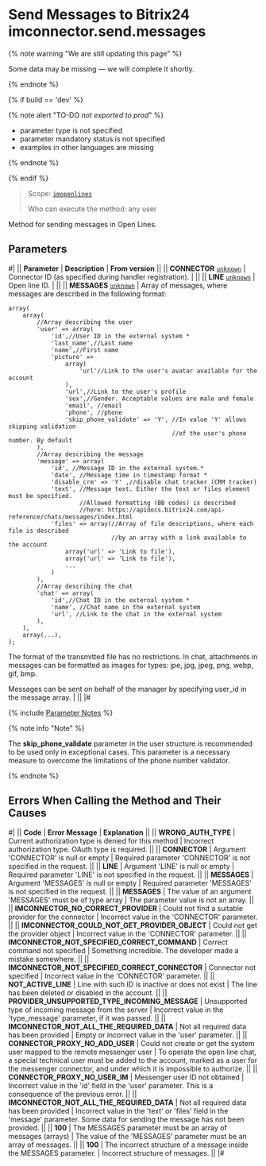 # Send Messages to Bitrix24 imconnector.send.messages

{% note warning "We are still updating this page" %}

Some data may be missing — we will complete it shortly.

{% endnote %}

{% if build == 'dev' %}

{% note alert "TO-DO _not exported to prod_" %}

- parameter type is not specified
- parameter mandatory status is not specified
- examples in other languages are missing

{% endnote %}

{% endif %}

> Scope: [`imopenlines`](../../scopes/permissions.md)
>
> Who can execute the method: any user

Method for sending messages in Open Lines.

## Parameters

#|
|| **Parameter** | **Description** | **From version** ||
|| **CONNECTOR**
[`unknown`](../../data-types.md) | Connector ID (as specified during handler registration). | ||
|| **LINE**
[`unknown`](../../data-types.md) | Open line ID. | ||
|| **MESSAGES**
[`unknown`](../../data-types.md) | Array of messages, where messages are described in the following format: 

```
array(
    array(
        //Array describing the user
        'user' => array(
            'id',//User ID in the external system *
            'last_name',//Last name
            'name',//First name
            'picture' =>
                array(
                    'url'//Link to the user's avatar available for the account
                ),
                'url',//Link to the user's profile
                'sex',//Gender. Acceptable values are male and female
                'email', //email
                'phone', //phone
                'skip_phone_validate' => 'Y', //In value 'Y' allows skipping validation 
                                              //of the user's phone number. By default         
        ),
        //Array describing the message
        'message' => array(
            'id', //Message ID in the external system.*
            'date', //Message time in timestamp format *
            'disable_crm' => 'Y' ,//disable chat tracker (CRM tracker)
            'text', //Message text. Either the text or files element must be specified. 
                    //Allowed formatting (BB codes) is described 
                    //here: https://apidocs.bitrix24.com/api-reference/chats/messages/index.html
            'files' => array(//Array of file descriptions, where each file is described 
                             //by an array with a link available to the account
                array('url' => 'Link to file'),
                array('url' => 'Link to file'),
                ...
            )
        ),
        //Array describing the chat
        'chat' => array(
            'id',//Chat ID in the external system *
            'name', //Chat name in the external system
            'url', //Link to the chat in the external system
        ),
    ),
    array(...),
);

```
The format of the transmitted file has no restrictions. In chat, attachments in messages can be formatted as images for types: jpe, jpg, jpeg, png, webp, gif, bmp.

Messages can be sent on behalf of the manager by specifying user_id in the message array.
| ||
|#

{% include [Parameter Notes](../../../_includes/required.md) %}

{% note info "Note" %}

The **skip_phone_validate** parameter in the user structure is recommended to be used only in exceptional cases. This parameter is a necessary measure to overcome the limitations of the phone number validator.

{% endnote %}

## Errors When Calling the Method and Their Causes

#|
|| **Code** | **Error Message** | **Explanation** ||
|| **WRONG_AUTH_TYPE** | Current authorization type is denied for this method | Incorrect authorization type. OAuth type is required. ||
|| **CONNECTOR** | Argument 'CONNECTOR' is null or empty | Required parameter 'CONNECTOR' is not specified in the request. ||
|| **LINE** | Argument 'LINE' is null or empty | Required parameter 'LINE' is not specified in the request. ||
|| **MESSAGES** | Argument 'MESSAGES' is null or empty | Required parameter 'MESSAGES' is not specified in the request. ||
|| **MESSAGES** | The value of an argument 'MESSAGES' must be of type array | The parameter value is not an array. ||
|| **IMCONNECTOR_NO_CORRECT_PROVIDER** | Could not find a suitable provider for the connector | Incorrect value in the 'CONNECTOR' parameter. ||
|| **IMCONNECTOR_COULD_NOT_GET_PROVIDER_OBJECT** | Could not get the provider object | Incorrect value in the 'CONNECTOR' parameter. ||
|| **IMCONNECTOR_NOT_SPECIFIED_CORRECT_COMMAND** | Correct command not specified | Something incredible. The developer made a mistake somewhere. ||
|| **IMCONNECTOR_NOT_SPECIFIED_CORRECT_CONNECTOR** | Connector not specified | Incorrect value in the 'CONNECTOR' parameter. ||
|| **NOT_ACTIVE_LINE** | Line with such ID is inactive or does not exist | The line has been deleted or disabled in the account. ||
|| **PROVIDER_UNSUPPORTED_TYPE_INCOMING_MESSAGE** | Unsupported type of incoming message from the server | Incorrect value in the 'type_message' parameter, if it was passed. ||
|| **IMCONNECTOR_NOT_ALL_THE_REQUIRED_DATA** | Not all required data has been provided | Empty or incorrect value in the 'user' parameter. ||
|| **CONNECTOR_PROXY_NO_ADD_USER** | Could not create or get the system user mapped to the remote messenger user | To operate the open line chat, a special technical user must be added to the account, marked as a user for the messenger connector, and under which it is impossible to authorize. ||
|| **CONNECTOR_PROXY_NO_USER_IM** | Messenger user ID not obtained | Incorrect value in the 'id' field in the 'user' parameter. This is a consequence of the previous error. ||
|| **IMCONNECTOR_NOT_ALL_THE_REQUIRED_DATA** | Not all required data has been provided | Incorrect value in the 'text' or 'files' field in the 'message' parameter. Some data for sending the message has not been provided. ||
|| **100** | The MESSAGES parameter must be an array of messages (arrays) | The value of the 'MESSAGES' parameter must be an array of messages. ||
|| **100** | The incorrect structure of a message inside the MESSAGES parameter. | Incorrect structure of messages. ||
|#